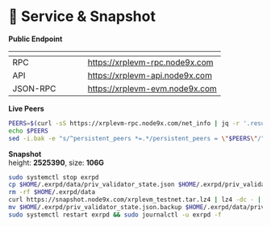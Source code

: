 # 💾 Service & Snapshot

**Public Endpoint**

<table data-header-hidden><thead><tr><th width="133.33331298828125"></th><th></th></tr></thead><tbody><tr><td>RPC</td><td><a href="https://xrplevm-rpc.node9x.com">https://xrplevm-rpc.node9x.com</a></td></tr><tr><td>API</td><td><a href="https://xrplevm-api.node9x.com">https://xrplevm-api.node9x.com</a></td></tr><tr><td>JSON-RPC</td><td><a href="https://xrplevm-evm.node9x.com">https://xrplevm-evm.node9x.com</a></td></tr></tbody></table>

**Live Peers**

```bash
PEERS=$(curl -sS https://xrplevm-rpc.node9x.com/net_info | jq -r '.result.peers[] | "\(.node_info.id)@\(.remote_ip):\(.node_info.listen_addr)"' | awk -F ':' '{print $1":"$(NF)}' | paste -sd, -)
echo $PEERS
sed -i.bak -e "s/^persistent_peers *=.*/persistent_peers = \"$PEERS\"/" $HOME/.exrpd/config/config.toml
```

**Snapshot**\
height: **2525390**, size: **106G**

```bash
sudo systemctl stop exrpd
cp $HOME/.exrpd/data/priv_validator_state.json $HOME/.exrpd/priv_validator_state.json.backup
rm -rf $HOME/.exrpd/data
curl https://snapshot.node9x.com/xrplevm_testnet.tar.lz4 | lz4 -dc - | tar -xf - -C $HOME/.exrpd
mv $HOME/.exrpd/priv_validator_state.json.backup $HOME/.exrpd/data/priv_validator_state.json
sudo systemctl restart exrpd && sudo journalctl -u exrpd -f
```
